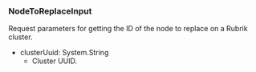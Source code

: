 ### NodeToReplaceInput
Request parameters for getting the ID of the node to replace on a Rubrik cluster.

- clusterUuid: System.String
  - Cluster UUID.
